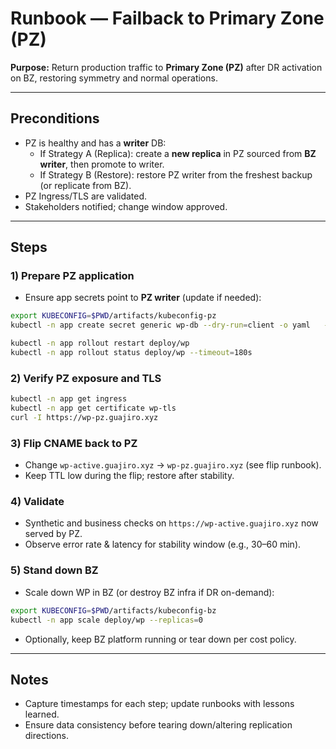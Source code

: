 # Runbook — Failback to Primary Zone (PZ)

**Purpose:** Return production traffic to **Primary Zone (PZ)** after DR activation on BZ, restoring symmetry and normal operations.

---

## Preconditions
- PZ is healthy and has a **writer** DB:
  - If Strategy A (Replica): create a **new replica** in PZ sourced from **BZ writer**, then promote to writer.
  - If Strategy B (Restore): restore PZ writer from the freshest backup (or replicate from BZ).
- PZ Ingress/TLS are validated.
- Stakeholders notified; change window approved.

---

## Steps

### 1) Prepare PZ application
- Ensure app secrets point to **PZ writer** (update if needed):
```bash
export KUBECONFIG=$PWD/artifacts/kubeconfig-pz
kubectl -n app create secret generic wp-db --dry-run=client -o yaml   --from-literal=DB_HOST='<pz-writer-host:port>'   --from-literal=DB_NAME='wordpress'   --from-literal=DB_USER='<db-user>'   --from-literal=DB_PASSWORD='<db-password>'   --from-file=DB_CA_CERT='./ca-certificate.crt' | kubectl apply -f -

kubectl -n app rollout restart deploy/wp
kubectl -n app rollout status deploy/wp --timeout=180s
```

### 2) Verify PZ exposure and TLS
```bash
kubectl -n app get ingress
kubectl -n app get certificate wp-tls
curl -I https://wp-pz.guajiro.xyz
```

### 3) Flip CNAME back to PZ
- Change `wp-active.guajiro.xyz` → `wp-pz.guajiro.xyz` (see flip runbook).
- Keep TTL low during the flip; restore after stability.

### 4) Validate
- Synthetic and business checks on `https://wp-active.guajiro.xyz` now served by PZ.
- Observe error rate & latency for stability window (e.g., 30–60 min).

### 5) Stand down BZ
- Scale down WP in BZ (or destroy BZ infra if DR on-demand):
```bash
export KUBECONFIG=$PWD/artifacts/kubeconfig-bz
kubectl -n app scale deploy/wp --replicas=0
```
- Optionally, keep BZ platform running or tear down per cost policy.

---

## Notes
- Capture timestamps for each step; update runbooks with lessons learned.
- Ensure data consistency before tearing down/altering replication directions.
